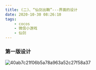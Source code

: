 ```yaml
---
title: (二)、“仙剑出鞘”---界面的设计
date: 2020-10-30 08:26:10
tags: 
    - cocos 
    - 微信小游戏
    - 仙剑
---
```


### 第一版设计

![40ab7c21f06b5a78a963a52c27f58a37](http://image.jk-kj.com/mweb/2020/11/12/1605145436331640ab7c21f06b5a78a963a52c27f58a37.png)
